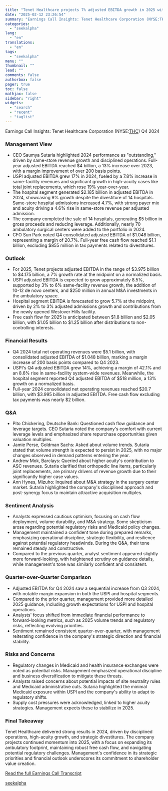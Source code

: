 ```yaml
---
title: "Tenet Healthcare projects 7% adjusted EBITDA growth in 2025 with focus on ambulatory expansion"
date: "2025-02-12 23:26:54"
summary: "Earnings Call Insights: Tenet Healthcare Corporation (NYSE:THC) Q4 2024 Management View CEO Saumya Sutaria highlighted 2024 performance as \"outstanding,\" driven by same-store revenue growth and disciplined operations. Full-year adjusted EBITDA reached $4 billion, a 13% increase over 2023, with a margin improvement of over 200 basis points. USPI adjusted EBITDA..."
categories:
  - "seekalpha"
lang:
  - "en"
translations:
  - "en"
tags:
  - "seekalpha"
menu: ""
thumbnail: ""
lead: ""
comments: false
authorbox: false
pager: true
toc: false
mathjax: false
sidebar: "right"
widgets:
  - "search"
  - "recent"
  - "taglist"
---
```


Earnings Call Insights: Tenet Healthcare Corporation (NYSE:[THC](https://seekingalpha.com/symbol/THC "Tenet Healthcare Corporation")) Q4 2024

### Management View

* CEO Saumya Sutaria highlighted 2024 performance as "outstanding," driven by same-store revenue growth and disciplined operations. Full-year adjusted EBITDA reached $4 billion, a 13% increase over 2023, with a margin improvement of over 200 basis points.
* USPI adjusted EBITDA grew 17% in 2024, fueled by a 7.8% increase in same-facility revenues and significant growth in high-acuity cases like total joint replacements, which rose 19% year-over-year.
* The hospital segment generated $2.185 billion in adjusted EBITDA in 2024, showcasing 9% growth despite the divestiture of 14 hospitals. Same-store hospital admissions increased 4.7%, with strong payer mix and acuity driving a 4.6% rise in same-store revenue per adjusted admission.
* The company completed the sale of 14 hospitals, generating $5 billion in gross proceeds and reducing leverage. Additionally, nearly 70 ambulatory surgical centers were added to the portfolio in 2024.
* CFO Sun Park noted Q4 consolidated adjusted EBITDA of $1.048 billion, representing a margin of 20.7%. Full-year free cash flow reached $1.1 billion, excluding $855 million in tax payments related to divestitures.

### Outlook

* For 2025, Tenet projects adjusted EBITDA in the range of $3.975 billion to $4.175 billion, a 7% growth rate at the midpoint on a normalized basis.
* USPI adjusted EBITDA is expected to grow approximately 8.5%, supported by 3% to 6% same-facility revenue growth, the addition of 10-12 de novo centers, and $250 million in annual M&A investments in the ambulatory space.
* Hospital segment EBITDA is forecasted to grow 5.7% at the midpoint, driven by 2% to 3% adjusted admissions growth and contributions from the newly opened Westover Hills facility.
* Free cash flow for 2025 is anticipated between $1.8 billion and $2.05 billion, with $1.05 billion to $1.25 billion after distributions to non-controlling interests.

### Financial Results

* Q4 2024 total net operating revenues were $5.1 billion, with consolidated adjusted EBITDA of $1.048 billion, marking a margin increase of 200 basis points compared to Q4 2023.
* USPI's Q4 adjusted EBITDA grew 14%, achieving a margin of 42.1% and an 8.6% rise in same-facility system-wide revenues. Meanwhile, the hospital segment reported Q4 adjusted EBITDA of $518 million, a 13% growth on a normalized basis.
* Full-year 2024 consolidated net operating revenues reached $20.7 billion, with $3.995 billion in adjusted EBITDA. Free cash flow excluding tax payments was nearly $2 billion.

### Q&A

* Pito Chickering, Deutsche Bank: Questioned cash flow guidance and leverage targets. CEO Sutaria noted the company's comfort with current leverage levels and emphasized share repurchase opportunities given valuation multiples.
* Jamie Perse, Goldman Sachs: Asked about volume trends. Sutaria stated that volume strength is expected to persist in 2025, with no major changes observed in demand patterns entering the year.
* Andrew Mok, Barclays: Queried about higher acuity's contribution to ASC revenues. Sutaria clarified that orthopedic line items, particularly joint replacements, are primary drivers of revenue growth due to their significantly higher case values.
* Ann Hynes, Mizuho: Inquired about M&A strategy in the surgery center market. Sutaria highlighted the company's disciplined approach and post-synergy focus to maintain attractive acquisition multiples.

### Sentiment Analysis

* Analysts expressed cautious optimism, focusing on cash flow deployment, volume durability, and M&A strategy. Some skepticism arose regarding potential regulatory risks and Medicaid policy changes.
* Management maintained a confident tone during prepared remarks, emphasizing operational discipline, strategic flexibility, and resilience against potential regulatory headwinds. During the Q&A, their tone remained steady and constructive.
* Compared to the previous quarter, analyst sentiment appeared slightly more forward-looking, with heightened scrutiny on guidance details, while management's tone was similarly confident and consistent.

### Quarter-over-Quarter Comparison

* Adjusted EBITDA for Q4 2024 saw a sequential increase from Q3 2024, with notable margin expansion in both the USPI and hospital segments.
* Compared to the prior quarter, management provided more detailed 2025 guidance, including growth expectations for USPI and hospital operations.
* Analysts' focus shifted from immediate financial performance to forward-looking metrics, such as 2025 volume trends and regulatory risks, reflecting evolving priorities.
* Sentiment remained consistent quarter-over-quarter, with management reiterating confidence in the company's strategic direction and financial stability.

### Risks and Concerns

* Regulatory changes in Medicaid and health insurance exchanges were noted as potential risks. Management emphasized operational discipline and business diversification to mitigate these threats.
* Analysts raised concerns about potential impacts of site neutrality rules and Medicaid administrative cuts. Sutaria highlighted the minimal Medicaid exposure within USPI and the company's ability to adapt to regulatory shifts.
* Supply cost pressures were acknowledged, linked to higher acuity strategies. Management expects these to stabilize in 2025.

### Final Takeaway

Tenet Healthcare delivered strong results in 2024, driven by disciplined operations, high-acuity growth, and strategic divestitures. The company projects continued momentum into 2025, with a focus on expanding its ambulatory footprint, maintaining robust free cash flow, and navigating potential regulatory challenges. Management's confidence in its strategic priorities and financial outlook underscores its commitment to shareholder value creation.

[Read the full Earnings Call Transcript](https://seekingalpha.com/symbol/THC/earnings/transcripts)

[seekalpha](https://seekingalpha.com/news/4407172-tenet-healthcare-projects-7-percent-adjusted-ebitda-growth-in-2025-with-focus-on-ambulatory)
